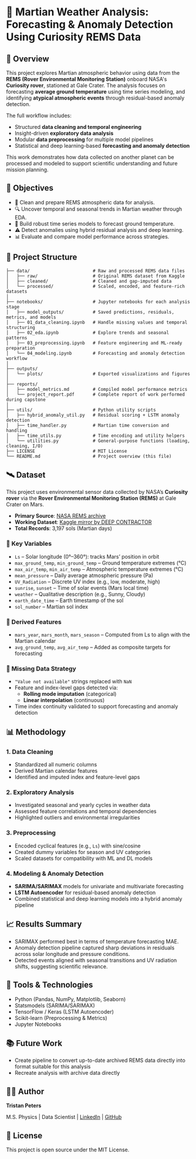 
# 🌌 Martian Weather Analysis: Forecasting & Anomaly Detection Using Curiosity REMS Data

## 📖 Overview

This project explores Martian atmospheric behavior using data from the **REMS (Rover Environmental Monitoring Station)** onboard NASA's **Curiosity rover**, stationed at Gale Crater. The analysis focuses on forecasting **average ground temperature** using time series modeling, and identifying **atypical atmospheric events** through residual-based anomaly detection.

The full workflow includes:

- Structured **data cleaning and temporal engineering**
- Insight-driven **exploratory data analysis**
- Modular **data preprocessing** for multiple model pipelines
- Statistical and deep learning-based **forecasting and anomaly detection**

This work demonstrates how data collected on another planet can be processed and modeled to support scientific understanding and future mission planning.

## 🚀 Objectives

- 🧼 Clean and prepare REMS atmospheric data for analysis.
- 🔍 Uncover temporal and seasonal trends in Martian weather through EDA.
- 🧪 Build robust time series models to forecast ground temperature.
- ⚠️ Detect anomalies using hybrid residual analysis and deep learning.
- 📊 Evaluate and compare model performance across strategies.

## 📁 Project Structure

```plaintext
├── data/                        # Raw and processed REMS data files
│   ├── raw/                     # Original REMS dataset from Kaggle
│   ├── cleaned/                 # Cleaned and gap-imputed data
│   └── processed/               # Scaled, encoded, and feature-rich datasets
│
├── notebooks/                   # Jupyter notebooks for each analysis stage
│   ├── model_outputs/           # Saved predictions, residuals, metrics, and models
│   ├── 01_data_cleaning.ipynb   # Handle missing values and temporal structuring
│   ├── 02_eda.ipynb             # Explore trends and seasonal patterns
│   ├── 03_preprocessing.ipynb   # Feature engineering and ML-ready preparation
│   └── 04_modeling.ipynb        # Forecasting and anomaly detection workflow
│
├── outputs/
│   └── plots/                   # Exported visualizations and figures
│
├── reports/
│   ├── model_metrics.md         # Compiled model performance metrics
│   └── project_report.pdf       # Complete report of work performed during capstone
│
├── utils/                       # Python utility scripts
│   ├── hybrid_anomaly_util.py   # Residual scoring + LSTM anomaly detection
│   ├── time_handler.py          # Martian time conversion and handling
│   ├── time_utils.py            # Time encoding and utility helpers
│   └── utilities.py             # General-purpose functions (loading, cleaning, I/O)
├── LICENSE                      # MIT License
└── README.md                    # Project overview (this file)

```

## 🛰️ Dataset

This project uses environmental sensor data collected by NASA’s **Curiosity rover** via the **Rover Environmental Monitoring Station (REMS)** at Gale Crater on Mars.

- **Primary Source**: [NASA REMS archive](https://atmos.nmsu.edu/data_and_services/atmospheres_data/MARS/curiosity/rems.html)  
- **Working Dataset**: [Kaggle mirror by DEEP CONTRACTOR](https://www.kaggle.com/datasets/deepcontractor/mars-rover-environmental-monitoring-station/data)  
- **Total Records**: 3,197 sols (Martian days)

### 🔑 Key Variables
- `Ls` – Solar longitude (0°–360°): tracks Mars’ position in orbit
- `max_ground_temp`, `min_ground_temp` – Ground temperature extremes (°C)
- `max_air_temp`, `min_air_temp` – Atmospheric temperature extremes (°C)
- `mean_pressure` – Daily average atmospheric pressure (Pa)
- `UV_Radiation` – Discrete UV index (e.g., low, moderate, high)
- `sunrise`, `sunset` – Time of solar events (Mars local time)
- `weather` – Qualitative description (e.g., Sunny, Cloudy)
- `earth_date_time` – Earth timestamp of the sol
- `sol_number` – Martian sol index

### 🧪 Derived Features
- `mars_year`, `mars_month`, `mars_season` – Computed from Ls to align with the Martian calendar
- `avg_ground_temp`, `avg_air_temp` – Added as composite targets for forecasting

### 🧼 Missing Data Strategy
- `"Value not available"` strings replaced with `NaN`
- Feature and index-level gaps detected via:
  - **Rolling mode imputation** (categorical)
  - **Linear interpolation** (continuous)
- Time index continuity validated to support forecasting and anomaly detection

## 📊 Methodology

### 1. Data Cleaning
- Standardized all numeric columns
- Derived Martian calendar features
- Identified and imputed index and feature-level gaps

### 2. Exploratory Analysis
- Investigated seasonal and yearly cycles in weather data
- Assessed feature correlations and temporal dependencies
- Highlighted outliers and environmental irregularities

### 3. Preprocessing
- Encoded cyclical features (e.g., `Ls`) with sine/cosine
- Created dummy variables for season and UV categories
- Scaled datasets for compatibility with ML and DL models

### 4. Modeling & Anomaly Detection
- **SARIMA/SARIMAX** models for univariate and multivariate forecasting
- **LSTM Autoencoder** for residual-based anomaly detection
- Combined statistical and deep learning models into a hybrid anomaly pipeline

## 📈 Results Summary

- SARIMAX performed best in terms of temperature forecasting MAE.
- Anomaly detection pipeline captured sharp deviations in residuals across solar longitude and pressure conditions.
- Detected events aligned with seasonal transitions and UV radiation shifts, suggesting scientific relevance.

## 🧰 Tools & Technologies

- Python (Pandas, NumPy, Matplotlib, Seaborn)
- Statsmodels (SARIMA/SARIMAX)
- TensorFlow / Keras (LSTM Autoencoder)
- Scikit-learn (Preprocessing & Metrics)
- Jupyter Notebooks

## 📚 Future Work

- Create pipeline to convert up-to-date archived REMS data directly into format suitable for this analysis
- Recreate analysis with archive data directly

## 🧑‍🚀 Author

**Tristan Peters**

M.S. Physics | Data Scientist | [LinkedIn](https://www.linkedin.com/in/tristan-peters-ds/) | [GitHub](https://github.com/TristanPetersDS)

## 📄 License

This project is open source under the MIT License.
